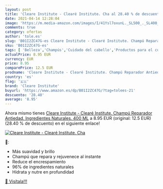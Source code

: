 ```yaml
---
layout: post
title: 'Cleare Institute - Clearé Institute. Cha al 28.40 % de descuento'
date: 2021-04-14 12:28:04
image: 'https://m.media-amazon.com/images/I/41Ysl7oxunL._SL500_._SL400_.jpg'
comments: true
category: ofertas
author: 'tole.es'
slug: 'B01I2ZC47G-es Cleare Institute - Clearé Institute. Champú Reparador...'
sku: 'B01I2ZC47G-es'
tags: [ 'Belleza','Champús','Cuidado del cabello','Productos para el cuidado del cabello','champú','cleare institute', ]
actualPrice: 8.95 EUR
currency: EUR
price: 8.95
comparePrice: 12.5 EUR
prodname: 'Cleare Institute - Clearé Institute. Champú Reparador Antiedad. Ingredientes Naturales. 400 ML'
country: 'es'
flag: '🇪🇸'
brand: 'Cleare Institute'
buyurl: 'https://www.amazon.es/dp/B01I2ZC47G/?tag=tolees-21'
descuento: '28.40'
average: '8.95'
---
```


Ahora mismo tienes [Cleare Institute - Clearé Institute. Champú Reparador Antiedad. Ingredientes Naturales. 400 ML](https://www.amazon.es/dp/B01I2ZC47G/?tag=tolees-21) a 8.95 EUR (original: 12.5 EUR) (28.40 %  de descuento) en el siguiente enlace!

[![Cleare Institute - Clearé Institute. Cha](https://m.media-amazon.com/images/I/41Ysl7oxunL._SL500_._SL400_.jpg)](https://www.amazon.es/dp/B01I2ZC47G/?tag=tolees-21)

🔎:

- Más suavidad y brillo
- Champú que repara y rejuvenece al instante
- Reduce el encrespamiento
- 96% de ingredientes naturales
- Hidrata y nutre en profundidad

[🛒 Visítala!!!](https://www.amazon.es/dp/B01I2ZC47G/?tag=tolees-21)
